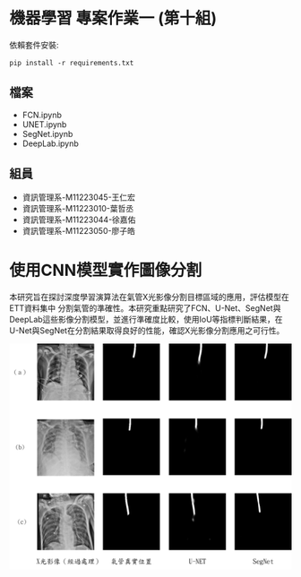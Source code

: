 # 機器學習 專案作業一 (第十組)

依賴套件安裝:

```shell
pip install -r requirements.txt
```

## 檔案

* FCN.ipynb
* UNET.ipynb
* SegNet.ipynb
* DeepLab.ipynb


## 組員

* 資訊管理系-M11223045-王仁宏
* 資訊管理系-M11223010-葉哲丞
* 資訊管理系-M11223044-徐嘉佑
* 資訊管理系-M11223050-廖子皓

# 使用CNN模型實作圖像分割

本研究旨在探討深度學習演算法在氣管X光影像分割目標區域的應用，評估模型在ETT資料集中 分割氣管的準確性。本研究重點研究了FCN、U-Net、SegNet與DeepLab這些影像分割模型，並進行準確度比較，使用IoU等指標判斷結果，在U-Net與SegNet在分割結果取得良好的性能，確認X光影像分割應用之可行性。

![實驗結果](images/compare.png)